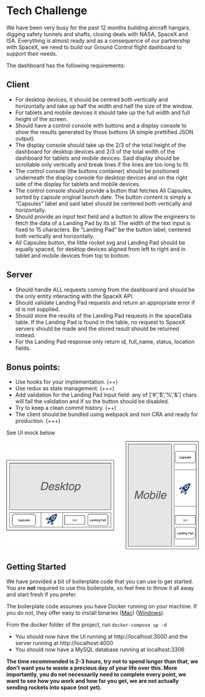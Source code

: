 # Tech Challenge

We have been very busy for the past 12 months building aircraft hangars, digging safety tunnels and shafts, closing deals with NASA, SpaceX and ISA. Everything is almost ready and as a consequence of our partnership with SpaceX, we need to build our Ground Control flight dashboard to support their needs.

The dashboard has the following requirements:

## Client

- For desktop devices, it should be centred both vertically and horizontally and take up half the width and half the size of the window.
- For tablets and mobile devices it should take up the full width and full height of the screen.
- Should have a control console with buttons and a display console to show the results generated by those buttons (A simple prettified JSON output).
- The display console should take up the 2/3 of the total height of the dashboard for desktop devices and 2/3 of the total width of the dashboard for tablets and mobile devices. Said display should be scrollable only vertically and break lines if the lines are too long to fit.
- The control console (the buttons container) should be positioned underneath the display console for desktop devices and on the right side of the display for tablets and mobile devices.
- The control console should provide a button that fetches All Capsules, sorted by capsule original launch date. The button content is simply a “Capsules” label and said label should be centered both vertically and horizontally.
- Should provide an input text field and a button to allow the engineers to fetch the data of a Landing Pad by its id. The width of the text input is fixed to 15 characters. Be “Landing Pad” be the button label, centered both vertically and horizontally.
- All Capsules button, the little rocket svg and Landing Pad should be equally spaced, for desktop devices aligned from left to right and in tablet and mobile devices from top to bottom.

## Server

- Should handle ALL requests coming from the dashboard and should be the only entity interacting with the SpaceX API.
- Should validate Landing Pad requests and return an appropriate error if id is not supplied.
- Should store the results of the Landing Pad requests in the spaceData table. If the Landing Pad is found in the table, no request to SpaceX servers should be made and the stored result should be returned instead.
- For the Landing Pad response only return id, full_name, status, location fields.

## Bonus points:

- Use hooks for your implementation. (++)
- Use redux as state management. (+++)
- Add validation for the Landing Pad input field: any of [‘#’,’$’,’%’,’&’] chars will fail the validation and if so the button should be disabled.
- Try to keep a clean commit history. (++)
- The client should be bundled using webpack and non CRA and ready for production. (+++)

See UI mock below

![UI Mock](ui-mock.jpg)

## Getting Started

We have provided a bit of boilerplate code that you can use to get started. You are **not** required to use this boilerplate, so feel free to throw it all away and start fresh if you prefer.

The boilerplate code assumes you have Docker running on your machine. If you do not, they offer easy to install binaries ([Mac](https://docs.docker.com/docker-for-mac/install/)) ([Windows](https://docs.docker.com/docker-for-windows/install/)).

From the docker folder of the project, run `docker-compose up -d`

- You should now have the UI running at http://localhost:3000 and the server running at http://localhost:4000
- You should now have a MySQL database running at localhost:3306

**The time recommended is 2-3 hours, try not to spend longer than that, we don’t want you to waste a precious day of your life over this. More importantly, you do not necessarily need to complete every point, we want to see how you work and how far you get, we are not actually sending rockets into space (not yet).**
